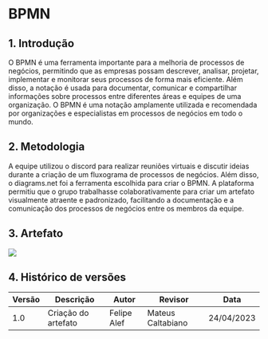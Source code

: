 # BPMN

## 1. Introdução

O BPMN é uma ferramenta importante para a melhoria de processos de negócios, permitindo que as empresas possam descrever, analisar, projetar, implementar e monitorar seus processos de forma mais eficiente. Além disso, a notação é usada para documentar, comunicar e compartilhar informações sobre processos entre diferentes áreas e equipes de uma organização. O BPMN é uma notação amplamente utilizada e recomendada por organizações e especialistas em processos de negócios em todo o mundo.

## 2. Metodologia

A equipe utilizou o discord para realizar reuniões virtuais e discutir ideias durante a criação de um fluxograma de processos de negócios. Além disso, o diagrams.net foi a ferramenta escolhida para criar o BPMN. A plataforma permitiu que o grupo trabalhasse colaborativamente para criar um artefato visualmente atraente e padronizado, facilitando a documentação e a comunicação dos processos de negócios entre os membros da equipe.

## 3. Artefato

![](./images/bomn.jpg)

## 4. Histórico de versões

| Versão | Descrição            | Autor           | Revisor           | Data           |
| ------ | -------------------- | --------------- | ----------------- | -------------- |
| 1.0    | Criação do artefato | Felipe Alef | Mateus Caltabiano | 24/04/2023 |



